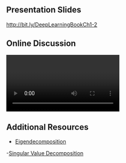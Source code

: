 
## Presentation Slides

http://bit.ly/DeepLearningBookCh1-2﻿


## Online Discussion

<VIDEO>https://youtu.be/IinSdnnEDpc</VIDEO>


## Additional Resources

- [Eigendecomposition](https://youtu.be/HWnCv4iHCDc)


-[Singular Value Decomposition](https://youtu.be/LeHtQmIOERo)
